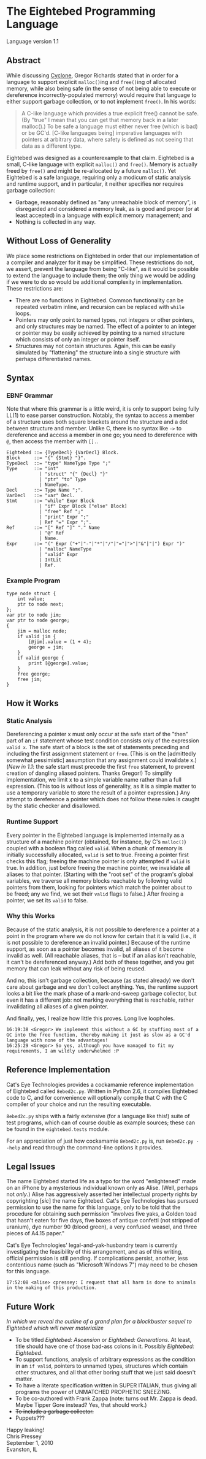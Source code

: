 The Eightebed Programming Language
==================================

Language version 1.1

Abstract
--------

While discussing [Cyclone](http://cyclone.thelanguage.org/), Gregor
Richards stated that in order for a language to support explicit
`malloc()`ing and `free()`ing of allocated memory, while also being safe
(in the sense of not being able to execute or dereference
incorrectly-populated memory) would require that language to either
support garbage collection, or to not implement `free()`. In his words:

> A C-like language which provides a true explicit free() cannot be
> safe. (By "true" I mean that you can get that memory back in a later
> malloc().) To be safe a language must either never free (which is bad)
> or be GC'd. [C-like languages being] imperative languages with
> pointers at arbitrary data, where safety is defined as not seeing that
> data as a different type.

Eightebed was designed as a counterexample to that claim. Eightebed is a
small, C-like language with explicit `malloc()` and `free()`. Memory is
actually freed by `free()` and might be re-allocated by a future
`malloc()`. Yet Eightebed is a safe language, requiring only a modicum
of static analysis and runtime support, and in particular, it neither
specifies nor requires garbage collection:

-   Garbage, reasonably defined as "any unreachable block of memory", is
    disregarded and considered a memory leak, as is good and proper (or
    at least accepted) in a language with explicit memory management;
    and
-   Nothing is collected in any way.

Without Loss of Generality
--------------------------

We place some restrictions on Eightebed in order that our implementation
of a compiler and analyzer for it may be simplified. These restrictions
do not, we assert, prevent the language from being "C-like", as it would
be possible to extend the language to include them; the only thing we
would be adding if we were to do so would be additional complexity in
implementation. These restrictions are:

-   There are no functions in Eightebed. Common functionality can be
    repeated verbatim inline, and recursion can be replaced with `while`
    loops.
-   Pointers may only point to named types, not integers or other
    pointers, and only structures may be named. The effect of a pointer
    to an integer or pointer may be easily achieved by pointing to a
    named structure which consists of only an integer or pointer itself.
-   Structures may not contain structures. Again, this can be easily
    simulated by "flattening" the structure into a single structure with
    perhaps differentiated names.

Syntax
------

### EBNF Grammar

Note that where this grammar is a little weird, it is only to support
being fully LL(1) to ease parser construction. Notably, the syntax to
access a member of a structure uses both square brackets around the
structure and a dot between structure and member. Unlike C, there is no
syntax like `->` to dereference and access a member in one go; you need
to dereference with `@`, then access the member with `[].`.

    Eightebed ::= {TypeDecl} {VarDecl} Block.
    Block     ::= "{" {Stmt} "}".
    TypeDecl  ::= "type" NameType Type ";"
    Type      ::= "int"
                | "struct" "{" {Decl} "}"
                | "ptr" "to" Type
                | NameType.
    Decl      ::= Type Name ";".
    VarDecl   ::= "var" Decl.
    Stmt      ::= "while" Expr Block
                | "if" Expr Block ["else" Block]
                | "free" Ref ";"
                | "print" Expr ";"
                | Ref "=" Expr ";".
    Ref       ::= "[" Ref "]" "." Name
                | "@" Ref
                | Name.
    Expr      ::= "(" Expr ("+"|"-"|"*"|"/"|"="|">"|"&"|"|") Expr ")"
                | "malloc" NameType
                | "valid" Expr
                | IntLit
                | Ref.

### Example Program

    type node struct {
        int value;
        ptr to node next;
    };
    var ptr to node jim;
    var ptr to node george;
    {    
        jim = malloc node;
        if valid jim {
            [@jim].value = (1 + 4);
            george = jim;
        }
        if valid george {
            print [@george].value;
        }
        free george;
        free jim;
    }

How it Works
------------

### Static Analysis

Dereferencing a pointer x must only occur at the safe start of the
"then" part of an `if` statement whose test condition consists only of
the expression `valid x`. The safe start of a block is the set of
statements preceding and including the first assignment statement or
`free`. (This is on the [admittedly somewhat pessimistic] assumption
that any assignment could invalidate x.) (*New in 1.1*: the safe start
must precede the first `free` statement, to prevent creation of dangling
aliased pointers. Thanks Gregor!) To simplify implementation, we limit x
to a simple variable name rather than a full expression. (This too is
without loss of generality, as it is a simple matter to use a temporary
variable to store the result of a pointer expression.) Any attempt to
dereference a pointer which does not follow these rules is caught by the
static checker and disallowed.

### Runtime Support

Every pointer in the Eightebed language is implemented internally as a
structure of a machine pointer (obtained, for instance, by C's
`malloc()`) coupled with a boolean flag called `valid`. When a chunk of
memory is initially successfully allocated, `valid` is set to true.
Freeing a pointer first checks this flag; freeing the machine pointer is
only attempted if `valid` is true. In addition, just before freeing the
machine pointer, we invalidate all aliases to that pointer. (Starting
with the "root set" of the program's global variables, we traverse all
memory blocks reachable by following valid pointers from them, looking
for pointers which match the pointer about to be freed; any we find, we
set their `valid` flags to false.) After freeing a pointer, we set its
`valid` to false.

### Why this Works

Because of the static analysis, it is not possible to dereference a
pointer at a point in the program where we do not know for certain that
it is valid (i.e., it is not possible to dereference an invalid
pointer.) Because of the runtime support, as soon as a pointer becomes
invalid, all aliases of it become invalid as well. (All reachable
aliases, that is – but if an alias isn't reachable, it can't be
dereferenced anyway.) Add both of these together, and you get memory
that can leak without any risk of being reused.

And no, this isn't garbage collection, because (as stated already) we
don't care about garbage and we don't collect anything. Yes, the runtime
support looks a bit like the mark phase of a mark-and-sweep garbage
collector, but even it has a different job: not marking everything that
is reachable, rather invalidating all aliases of a given pointer.

And finally, yes, I realize how little this proves. Long live loopholes.

    16:19:38 <Gregor> We implement this without a GC by stuffing most of a GC into the free function, thereby making it just as slow as a GC'd language with none of the advantages!
    16:25:29 <Gregor> So yes, although you have managed to fit my requirements, I am wildly underwhelmed :P

Reference Implementation
------------------------

Cat's Eye Technologies provides a cockamamie reference implementation of
Eightebed called `8ebed2c.py`. Written in Python 2.6, it compiles
Eightebed code to C, and for convenience will optionally compile that C
with the C compiler of your choice and run the resulting executable.

`8ebed2c.py` ships with a fairly extensive (for a language like this!)
suite of test programs, which can of course double as example sources;
these can be found in the `eightebed.tests` module.

For an appreciation of just how cockamamie `8ebed2c.py` is, run
`8ebed2c.py --help` and read through the command-line options it
provides.

Legal Issues
------------

The name Eightebed started life as a typo for the word "enlightened"
made on an iPhone by a mysterious individual known only as Alise. (Well,
perhaps not *only*.) Alise has aggressively asserted her intellectual
property rights by copyrighting [*sic*] the name Eightebed. Cat's Eye
Technologies has pursued permission to use the name for this language,
only to be told that the procedure for obtaining such permission
"involves five yaks, a Golden toad that hasn't eaten for five days, five
boxes of antique confetti (not stripped of uranium), dye number 90
(blood green), a very confused weasel, and three pieces of A4.15 paper."

Cat's Eye Technologies' legal-and-yak-husbandry team is currently
investigating the feasibility of this arrangement, and as of this
writing, official permission is still pending. If complications persist,
another, less contentious name (such as "Microsoft Windows 7") may need
to be chosen for this language.

    17:52:08 <alise> cpressey: I request that all harm is done to animals in the making of this production.

Future Work
-----------

*In which we reveal the outline of a grand plan for a blockbuster sequel
to Eightebed which will never materialize*

-   To be titled *Eightebed: Ascension* or *Eightebed: Generations*. At
    least, title should have one of those bad-ass colons in it. Possibly
    *Eightebed: Eightebed*.
-   To support functions, analysis of arbitrary expressions as the
    condition in an `if valid`, pointers to unnamed types, structures
    which contain other structures, and all that other boring stuff that
    we just said doesn't matter.
-   To have a literate specification written in SUPER ITALIAN, thus
    giving all programs the power of UNMATCHED PROPHETIC SNEEZING.
-   To be co-authored with Frank Zappa (note: turns out Mr. Zappa is
    dead. Maybe Tipper Gore instead? Yes, that should work.)
-   ~~To include a garbage collector.~~
-   Puppets???

Happy leaking!  
Chris Pressey  
September 1, 2010  
Evanston, IL
